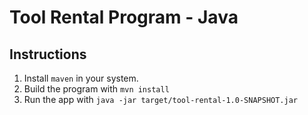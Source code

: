 # Tool Rental Program - Java

## Instructions
1. Install `maven` in your system.
2. Build the program with `mvn install`
3. Run the app with `java -jar target/tool-rental-1.0-SNAPSHOT.jar`
